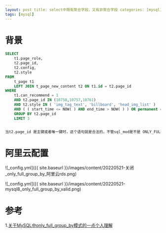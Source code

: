 ```yaml
---
layout: post title: select中既有聚合字段，又有非聚合字段 categories: [mysql]
tags: [mysql]
---
```


# 背景

```sql
SELECT
	t1.page_role,
	t2.page_id,
	t2.config,
	t2.style 
FROM
	t_page t1
	LEFT JOIN t_page_new_content t2 ON t1.id = t2.page_id 
WHERE
	t1.can_recommend = 1 
	AND t2.page_id IN (10758,10757,10761)
	AND t2.style IN ( 'img_tag_text', 'billboard', 'head_img_list' ) 
	AND ( ( start_time <= NOW( ) AND end_time > NOW( ) ) OR permanent = 1 ) 
	GROUP BY t2.page_id
	LIMIT 3
```

```sql

当t2.page_id 是主键或者唯一键时，这个语句就是合法的，不管sql_mod是不是 ONLY_FULL_GROUP_BY
```

# 阿里云配置

![_config.yml]({{ site.baseurl }}/images/content/20220521-关闭_only_full_group_by_阿里云rds.png)

![_config.yml]({{ site.baseurl }}/images/content/20220521-mysql8_only_full_group_by_valid.png)

# 参考

1.[关于MySQL中only_full_group_by模式的一点个人理解](https://www.jianshu.com/p/7f532985ff39)
